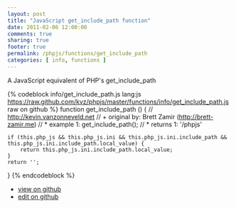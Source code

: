 ```yaml
---
layout: post
title: "JavaScript get_include_path function"
date: 2011-02-06 12:00:00
comments: true
sharing: true
footer: true
permalink: /phpjs/functions/get_include_path
categories: [ info, functions ]
---
```

A JavaScript equivalent of PHP's get_include_path
<!-- more -->
{% codeblock info/get_include_path.js lang:js https://raw.github.com/kvz/phpjs/master/functions/info/get_include_path.js raw on github %}
function get_include_path () {
    // http://kevin.vanzonneveld.net
    // +   original by: Brett Zamir (http://brett-zamir.me)
    // *     example 1: get_include_path();
    // *     returns 1: '/phpjs'

    if (this.php_js && this.php_js.ini && this.php_js.ini.include_path && this.php_js.ini.include_path.local_value) {
        return this.php_js.ini.include_path.local_value;
    }
    return '';
}
{% endcodeblock %}
<ul>
 <li><a href="https://github.com/kvz/phpjs/blob/master/functions/info/get_include_path.js">view on github</a></li>
 <li><a href="https://github.com/kvz/phpjs/edit/master/functions/info/get_include_path.js">edit on github</a></li>
</ul>
